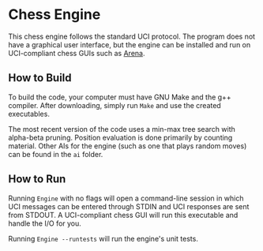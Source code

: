 # Chess Engine
This chess engine follows the standard UCI protocol. The program does not have a graphical user interface, but the engine can be installed and run on UCI-compliant chess GUIs such as [Arena](http://www.playwitharena.com/).

## How to Build

To build the code, your computer must have GNU Make and the g++ compiler. After downloading, simply run `Make` and use the created executables.

The most recent version of the code uses a min-max tree search with alpha-beta pruning. Position evaluation is done primarily by counting material. Other AIs for the engine (such as one that plays random moves) can be found in the `ai` folder.

## How to Run

Running `Engine` with no flags will open a command-line session in which UCI messages can be entered through STDIN and UCI responses are sent from STDOUT. A UCI-compliant chess GUI will run this executable and handle the I/O for you.

Running `Engine --runtests` will run the engine's unit tests.
